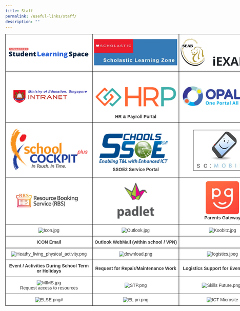 ```yaml
---
title: Staff
permalink: /useful-links/staff/
description: ""
---
```

<style type="text/css">
.tg  {border-collapse:collapse;border-spacing:0;margin:0px auto;}
.tg td{border-color:black;border-style:solid;border-width:1px;font-family:Arial, sans-serif;font-size:14px;
  overflow:hidden;padding:10px 5px;word-break:normal;}
.tg th{border-color:black;border-style:solid;border-width:1px;font-family:Arial, sans-serif;font-size:14px;
  font-weight:normal;overflow:hidden;padding:10px 5px;word-break:normal;}
.tg .tg-5ws4{background-color:#FFF;color:#333;font-weight:bold;text-align:center;vertical-align:middle}
.tg .tg-2rp9{background-color:#FFF;color:#333;text-align:center;vertical-align:middle}
</style>
<table class="tg" style="undefined;table-layout: fixed; width: 813px">
<colgroup>
<col style="width: 271px">
<col style="width: 271px">
<col style="width: 271px">
</colgroup>
<tbody>
  <tr>
    <td class="tg-2rp9"><a href = "linkhere" target = "_self"> 
          <img src="/images/SLS.png" 
     style="width:100%"></a></td>
    <td class="tg-2rp9"><a href = "linkhere" target = "_self"> 
          <img src="/images/Scholastic.jpg" 
     style="width:100%"></a></td>
    <td class="tg-2rp9"><a href = "linkhere" target = "_self"> 
          <img src="/images/iExams.png" 
     style="width:100%"></a></td>
  </tr>
  <tr>
    <td class="tg-2rp9"><a href = "linkhere" target = "_self"> 
          <img src="/images/MOE%20Intranet.png" 
     style="width:100%"></a></td>
    <td class="tg-2rp9"><br><a href = "linkhere" target = "_self"> 
          <img src="/images/HRP.png" 
     style="width:100%"></a><br><span style="font-weight:bold">HR &amp; Payroll Portal</span></td>
    <td class="tg-2rp9"><a href = "linkhere" target = "_self"> 
          <img src="/images/Opal%202.jpg" 
     style="width:100%"></a></td>
  </tr>
  <tr>
    <td class="tg-2rp9"><a href = "linkhere" target = "_self"> 
          <img src="/images/SC.gif" 
     style="width:100%"></a></td>
    <td class="tg-2rp9"><a href = "linkhere" target = "_self"> 
          <img src="/images/SSOE2.png" 
     style="width:100%"></a><br><span style="font-weight:bold">SSOE2 Service Portal</span></td>
    <td class="tg-2rp9"><a href = "linkhere" target = "_self"> 
          <img src="/images/Slide1.jpeg" 
     style="width:100%"></a></td>
  </tr>
  <tr>
    <td class="tg-2rp9"><a href = "linkhere" target = "_self"> 
          <img src="/images/RBS.jpg" 
     style="width:80%"></a></td>
    <td class="tg-2rp9"><a href = "linkhere" target = "_self"> 
          <img src="/images/Padlet.png" 
     style="width:70%"></a></td>
    <td class="tg-2rp9"><a href = "linkhere" target = "_self"> 
          <img src="/images/PG.png" 
     style="width:40%"></a><br><span style="font-weight:bold">Parents Gateway</span></td>
  </tr>
  <tr>
    <td class="tg-2rp9"><img src="https://punggolpri.moe.edu.sg/qql/slot/u152/2019/Hidden%20Page/Useful%20Links/Staff/Icon.jpg" alt="Icon.jpg" width="155" height="71"></td>
    <td class="tg-2rp9"><img src="https://punggolpri.moe.edu.sg/qql/slot/u152/.tn.Outlook.jpg.mid.jpg" alt="Outlook.jpg" width="211" height="57"></td>
    <td class="tg-2rp9"><img src="https://punggolpri.moe.edu.sg/qql/slot/u152/2019/Hidden%20Page/Useful%20Links/Staff/Koobitz.jpg" alt="Koobitz.jpg" width="136" height="65"></td>
  </tr>
  <tr>
    <td class="tg-5ws4"> ICON Email</td>
    <td class="tg-5ws4"> Outlook WebMail (within school / VPN)</td>
    <td class="tg-5ws4"></td>
  </tr>
  <tr>
    <td class="tg-2rp9"><img src="https://punggolpri.moe.edu.sg/qql/slot/u152/2019/Hidden%20Page/Useful%20Links/Staff/Heathy_living_physical_activity.png" alt="Heathy_living_physical_activity.png" width="158" height="80"></td>
    <td class="tg-2rp9"><img src="https://punggolpri.moe.edu.sg/qql/slot/u152/2019/Hidden%20Page/Useful%20Links/Staff/download.png" alt="download.png" width="70" height="77"></td>
    <td class="tg-2rp9"><img src="https://punggolpri.moe.edu.sg/qql/slot/u152/2019/Hidden%20Page/Useful%20Links/Staff/logistics.jpeg" alt="logistics.jpeg" width="120" height="83"></td>
  </tr>
  <tr>
    <td class="tg-5ws4"> Event / Activities During School Term or Holidays</td>
    <td class="tg-5ws4"> Request for Repair/Maintenance Work</td>
    <td class="tg-5ws4"> Logistics Support for Event/Function</td>
  </tr>
  <tr>
    <td class="tg-2rp9"><img src="https://punggolpri.moe.edu.sg/qql/slot/u152/MIMS.jpg" alt="MIMS.jpg" width="201" height="50"><br>Request access to resources</td>
    <td class="tg-2rp9"><img src="https://punggolpri.moe.edu.sg/qql/slot/u152/STP.png" alt="STP.png" width="116" height="137"></td>
    <td class="tg-2rp9"><img src="https://punggolpri.moe.edu.sg/qql/slot/u152/2022/Skills%20Future.png" alt="Skills Future.png" width="266" height="36"># </td>
  </tr>
  <tr>
    <td class="tg-2rp9"><img src="https://punggolpri.moe.edu.sg/qql/slot/u152/2022/ELSE.png" alt="ELSE.png" width="266" height="45"># </td>
    <td class="tg-2rp9"> <img src="https://punggolpri.moe.edu.sg/qql/slot/u152/2022/EL%20pri.png" alt="EL pri.png" width="153" height="69"></td>
    <td class="tg-2rp9"><img src="https://punggolpri.moe.edu.sg/qql/slot/u152/Capture.PNG" alt="ICT Microsite" width="230" height="52"></td>
  </tr>
</tbody>
</table>